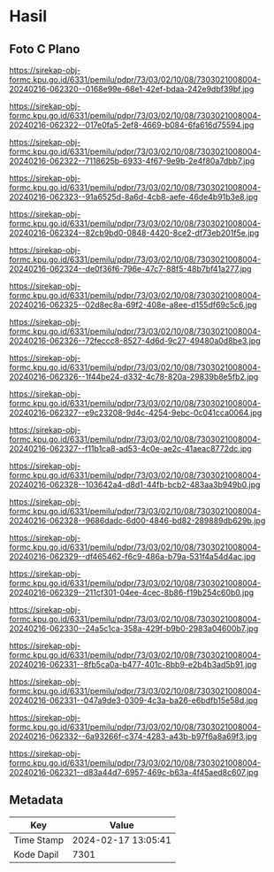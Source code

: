 # Hasil

## Foto C Plano

https://sirekap-obj-formc.kpu.go.id/6331/pemilu/pdpr/73/03/02/10/08/7303021008004-20240216-062320--0168e99e-68e1-42ef-bdaa-242e9dbf39bf.jpg

https://sirekap-obj-formc.kpu.go.id/6331/pemilu/pdpr/73/03/02/10/08/7303021008004-20240216-062322--017e0fa5-2ef8-4669-b084-6fa616d75594.jpg

https://sirekap-obj-formc.kpu.go.id/6331/pemilu/pdpr/73/03/02/10/08/7303021008004-20240216-062322--7118625b-6933-4f67-9e9b-2e4f80a7dbb7.jpg

https://sirekap-obj-formc.kpu.go.id/6331/pemilu/pdpr/73/03/02/10/08/7303021008004-20240216-062323--91a6525d-8a6d-4cb8-aefe-46de4b91b3e8.jpg

https://sirekap-obj-formc.kpu.go.id/6331/pemilu/pdpr/73/03/02/10/08/7303021008004-20240216-062324--82cb9bd0-0848-4420-8ce2-df73eb201f5e.jpg

https://sirekap-obj-formc.kpu.go.id/6331/pemilu/pdpr/73/03/02/10/08/7303021008004-20240216-062324--de0f36f6-796e-47c7-88f5-48b7bf41a277.jpg

https://sirekap-obj-formc.kpu.go.id/6331/pemilu/pdpr/73/03/02/10/08/7303021008004-20240216-062325--02d8ec8a-69f2-408e-a8ee-d155df69c5c6.jpg

https://sirekap-obj-formc.kpu.go.id/6331/pemilu/pdpr/73/03/02/10/08/7303021008004-20240216-062326--72feccc8-8527-4d6d-9c27-49480a0d8be3.jpg

https://sirekap-obj-formc.kpu.go.id/6331/pemilu/pdpr/73/03/02/10/08/7303021008004-20240216-062326--1f44be24-d332-4c78-820a-29839b8e5fb2.jpg

https://sirekap-obj-formc.kpu.go.id/6331/pemilu/pdpr/73/03/02/10/08/7303021008004-20240216-062327--e9c23208-9d4c-4254-9ebc-0c041cca0064.jpg

https://sirekap-obj-formc.kpu.go.id/6331/pemilu/pdpr/73/03/02/10/08/7303021008004-20240216-062327--f11b1ca8-ad53-4c0e-ae2c-41aeac8772dc.jpg

https://sirekap-obj-formc.kpu.go.id/6331/pemilu/pdpr/73/03/02/10/08/7303021008004-20240216-062328--103642a4-d8d1-44fb-bcb2-483aa3b949b0.jpg

https://sirekap-obj-formc.kpu.go.id/6331/pemilu/pdpr/73/03/02/10/08/7303021008004-20240216-062328--9686dadc-6d00-4846-bd82-289889db629b.jpg

https://sirekap-obj-formc.kpu.go.id/6331/pemilu/pdpr/73/03/02/10/08/7303021008004-20240216-062329--df465462-f6c9-486a-b79a-531f4a54d4ac.jpg

https://sirekap-obj-formc.kpu.go.id/6331/pemilu/pdpr/73/03/02/10/08/7303021008004-20240216-062329--211cf301-04ee-4cec-8b86-f19b254c60b0.jpg

https://sirekap-obj-formc.kpu.go.id/6331/pemilu/pdpr/73/03/02/10/08/7303021008004-20240216-062330--24a5c1ca-358a-429f-b9b0-2983a04600b7.jpg

https://sirekap-obj-formc.kpu.go.id/6331/pemilu/pdpr/73/03/02/10/08/7303021008004-20240216-062331--8fb5ca0a-b477-401c-8bb9-e2b4b3ad5b91.jpg

https://sirekap-obj-formc.kpu.go.id/6331/pemilu/pdpr/73/03/02/10/08/7303021008004-20240216-062331--047a9de3-0309-4c3a-ba26-e6bdfb15e58d.jpg

https://sirekap-obj-formc.kpu.go.id/6331/pemilu/pdpr/73/03/02/10/08/7303021008004-20240216-062332--6a93266f-c374-4283-a43b-b97f6a8a69f3.jpg

https://sirekap-obj-formc.kpu.go.id/6331/pemilu/pdpr/73/03/02/10/08/7303021008004-20240216-062321--d83a44d7-6957-469c-b63a-4f45aed8c607.jpg


## Metadata

| Key        | Value               |
| ---------- | ------------------- |
| Time Stamp | 2024-02-17 13:05:41 |
| Kode Dapil | 7301                |



